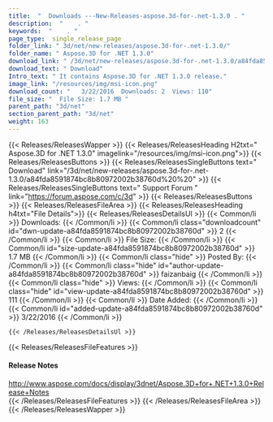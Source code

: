 ```yaml
---
title:  "  Downloads ---New-Releases-aspose.3d-for-.net-1.3.0 . " 
description:  "    . " 
keywords:  "    . " 
page_type:  single_release_page
folder_link: " 3d/net/new-releases/aspose.3d-for-.net-1.3.0/"
folder_name: " Aspose.3D for .NET 1.3.0"
download_link: " /3d/net/new-releases/aspose.3d-for-.net-1.3.0/a84fda8591874bc8b80972002b38760d"
download_text: " Download"
Intro_text: " It contains Aspose.3D for .NET 1.3.0 release."
image_link: "/resources/img/msi-icon.png"
download_count: "   3/22/2016  Downloads: 2  Views: 110"
file_size: "  File Size: 1.7 MB "
parent_path: "3d/net"
section_parent_path: "3d/net"
weight: 163
---
```


{{< Releases/ReleasesWapper >}}
  {{< Releases/ReleasesHeading H2txt=" Aspose.3D for .NET 1.3.0" imagelink="/resources/img/msi-icon.png">}}
  {{< Releases/ReleasesButtons >}}
    {{< Releases/ReleasesSingleButtons text=" Download" link="/3d/net/new-releases/aspose.3d-for-.net-1.3.0/a84fda8591874bc8b80972002b38760d%20%20" >}}
    {{< Releases/ReleasesSingleButtons text=" Support Forum " link="https://forum.aspose.com/c/3d" >}}
  {{< Releases/ReleasesButtons >}}
  {{< Releases/ReleasesFileArea >}}
    {{< Releases/ReleasesHeading h4txt="File Details">}}
    {{< Releases/ReleasesDetailsUl >}}
            {{< Common/li  >}} Downloads: {{< /Common/li >}} 
      {{< Common/li class="downloadcount" id="dwn-update-a84fda8591874bc8b80972002b38760d" >}} 2 {{< /Common/li >}} 
      {{< Common/li  >}} File Size: {{< /Common/li >}} 
      {{< Common/li id="size-update-a84fda8591874bc8b80972002b38760d" >}} 1.7 MB {{< /Common/li >}} 
      {{< Common/li  class="hide" >}} Posted By: {{< /Common/li >}} 
      {{< Common/li class="hide" id="author-update-a84fda8591874bc8b80972002b38760d" >}} faizanbaig {{< /Common/li >}} 
      {{< Common/li class="hide"  >}} Views: {{< /Common/li >}} 
      {{< Common/li class="hide" id="view-update-a84fda8591874bc8b80972002b38760d" >}} 111 {{< /Common/li >}} 
      {{< Common/li  >}} Date Added: {{< /Common/li >}} 
      {{< Common/li id="added-update-a84fda8591874bc8b80972002b38760d" >}} 3/22/2016 {{< /Common/li >}} 

    {{< /Releases/ReleasesDetailsUl >}}

  {{< Releases/ReleasesFileFeatures >}}
      <h4>Release Notes</h4><div><a href="http://www.aspose.com/docs/display/3dnet/Aspose.3D+for+.NET+1.3.0+Release+Notes">http://www.aspose.com/docs/display/3dnet/Aspose.3D+for+.NET+1.3.0+Release+Notes</a></div>
  {{< /Releases/ReleasesFileFeatures >}}
 {{< /Releases/ReleasesFileArea >}}
{{< /Releases/ReleasesWapper >}}


